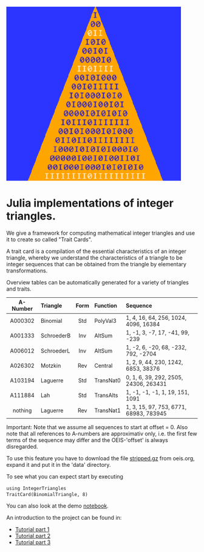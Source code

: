 ![IntegerTriangles](TrianglesLogo.png)

# Julia implementations of integer triangles.

We give a framework for computing mathematical integer triangles and use
it to create so called "Trait Cards". 

A trait card is a compilation of the essential characteristics of an integer triangle, 
whereby we understand the characteristics of a triangle to be integer sequences that 
can be obtained from the triangle by elementary transformations.

Overview tables can be automatically generated for a variety of triangles and traits.

| A-Number | Triangle   | Form | Function  | Sequence                                    | 
|:--------:|:---------- |:----:|:--------- |:------------------------------------------- |
| A000302  | Binomial   | Std  | PolyVal3  | 1, 4, 16, 64, 256, 1024, 4096, 16384        |
| A001333  | SchroederB | Inv  | AltSum    | 1, -1, 3, -7, 17, -41, 99, -239             |
| A006012  | SchroederL | Inv  | AltSum    | 1, -2, 6, -20, 68, -232, 792, -2704         |
| A026302  | Motzkin    | Rev  | Central   | 1, 2, 9, 44, 230, 1242, 6853, 38376         |
| A103194  | Laguerre   | Std  | TransNat0 | 0, 1, 6, 39, 292, 2505, 24306, 263431       |
| A111884  | Lah        | Std  | TransAlts | 1, -1, -1, -1, 1, 19, 151, 1091             |
| nothing  | Laguerre   | Rev  | TransNat1 | 1, 3, 15, 97, 753, 6771, 68983, 783945      |


Important: Note that we assume all sequences to start at offset = 0. Also note that all 
references to A-numbers are approximativ only, i.e. the first few terms of the sequence
may differ and the OEIS-'offset' is always disregarded. 

To use this feature you have to download the file [stripped.gz](http://oeis.org/stripped.gz) 
from oeis.org, expand it and put it in the 'data' directory.

To see what you can expect start by executing

    using IntegerTriangles
    TraitCard(BinomialTriangle, 8)

You can also look at the demo [notebook](https://github.com/OpenLibMathSeq/IntegerTriangles.jl/blob/master/demos/IntegerTriangles.ipynb).

An introduction to the project can be found in:

* [Tutorial part 1](http://luschny.de/julia/triangles/TutorialTrianglesPart1.html)
* [Tutorial part 2](http://luschny.de/julia/triangles/TutorialTrianglesPart2.html)
* [Tutorial part 3](http://luschny.de/julia/triangles/TutorialTrianglesPart3.html)
